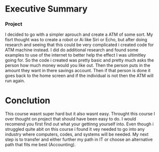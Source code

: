 # Executive Summary


### Project
I decided to go with a simpler aprouch and create a ATM of some sort. My fisrt thought was to create a robot or Ai like Siri or Echo, but after doing research and seeing that this could be very complicated i created code for ATM machine instead. I did do additional research and found some examples to use of the internet to better help the effect I was ultimitley going for. So the code i created was pretty basic and pretty much asks the person how much money would you like out. Then the person puts in  the amount they want in there savings account. Then if that person is done it goes back to the home screen and if the individual is not then the ATM will run again.

# Conclution
This course wasnt super hard but it also wasnt easy. Throught this course I over thought on project that should have been easy to do. I would recomend you first find out what your gettinng yourself into. Even though i struggled quite abit on this course i found it vey needed to go into any industry where computers, codes, and systems will be needed. My next step is to transfer and either further my path in IT or choose an alternative path that fits me best (Accounting).
